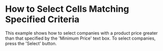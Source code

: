 # How to Select Cells Matching Specified Criteria


<p>This example shows how to select companies with a product price greater than that specified by the 'Minimum Price' text box. To select companies, press the 'Select' button.</p>

<br/>


